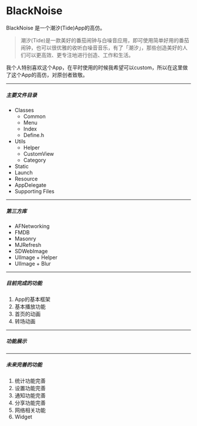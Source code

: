 # BlackNoise

BlackNoise 是一个潮汐(Tide)App的高仿。

> 潮汐(Tide)是一款美好的番茄闹钟与白噪音应用，即可使用简单好用的番茄闹钟，也可以很优雅的收听白噪音音乐，有了「潮汐」，那些创造美好的人们可以更高效、更专注地进行创造、工作和生活。

我个人特别喜欢这个App，在平时使用的时候我希望可以custom，所以在这里做了这个App的高仿，对原创者致敬。

---

##### 主要文件目录

 - Classes
    -  Common
    -  Menu
    -  Index
    -  Define.h
 - Utils
    - Helper
    - CustomView
    - Category
 - Static
 - Launch
 - Resource
 - AppDelegate
 - Supporting Files


---

##### 第三方库

- AFNetworking
- FMDB
- Masonry
- MJRefresh
- SDWebImage
- UIImage + Helper
- UIImage + Blur



---
##### 目前完成的功能
1. App的基本框架
2. 基本播放功能
3. 首页的动画
2. 转场动画

---
##### 功能展示



---
##### 未来完善的功能
1. 统计功能完善
2. 设置功能完善
3. 通知功能完善
4. 分享功能完善
5. 网络相关功能
6. Widget

